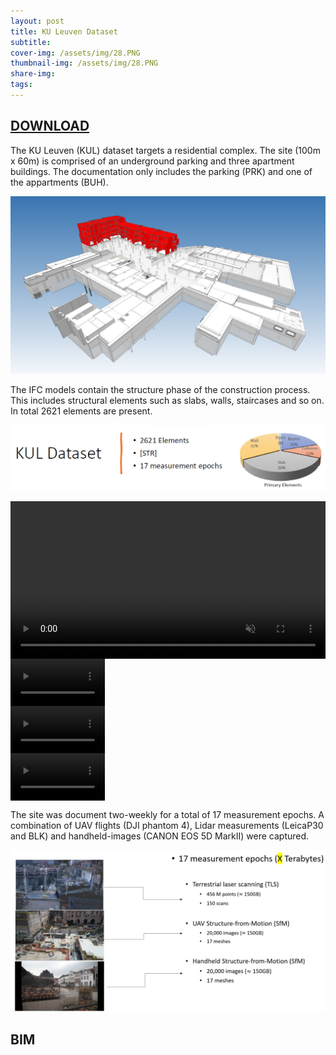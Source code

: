 ```yaml
---
layout: post
title: KU Leuven Dataset
subtitle: 
cover-img: /assets/img/28.PNG
thumbnail-img: /assets/img/28.PNG
share-img: 
tags:
---
```


## [DOWNLOAD](https://surfdrive.surf.nl/files/index.php/s/BCUtjn2hZ06hPt4/authenticate)

The KU Leuven (KUL) dataset targets a residential complex. The site (100m x 60m) is comprised of an underground parking and three apartment buildings. The documentation only includes the parking (PRK) and one of the appartments (BUH).

![site1.PNG](../assets/img/testcase_progress1.PNG)

The IFC models contain the structure phase of the construction process. This includes structural elements such as slabs, walls, staircases and so on. In total 2621 elements are present.

![42.PNG](../assets/img/42.PNG)

<div style="display: flex;">
        <video style="width: 100%;" controls autoplay muted>
            <source src="assets/video/KUL_small.mp4" type="video/mp4">
            Your browser does not support the video tag.
        </video>
</div>

<div style="display: flex;">
        <video style="width: 30%;" controls autoplay muted>
            <source src="assets/video/KUL-TLS-small.mp4" type="video/mp4">
            Your browser does not support the video tag.
        </video>
</div>
<div style="display: flex;">
        <video style="width: 30%;" controls autoplay muted>
            <source src="assets/video/KUL-UAV-small.mp4" type="video/mp4">
            Your browser does not support the video tag.
        </video>
</div>
<div style="display: flex;">
        <video style="width: 30%;" controls autoplay muted>
            <source src="assets/video/KUL-IMG-small.mp4" type="video/mp4">
            Your browser does not support the video tag.
        </video>
</div>

The site was document two-weekly for a total of 17 measurement epochs. A combination of UAV flights (DJI phantom 4), Lidar measurements (LeicaP30 and BLK) and handheld-images (CANON EOS 5D MarkII) were captured.

![40.PNG](../assets/img/40.PNG)

## BIM

<head>
    <title>Autoplay Videos and Images Example</title>
    <style>**
        **.media-container** {
            **display**: flex;
            **justify-content**: space-between;
        }
        **.video**, **.image** {
            **flex**: **1**;
            **max-width**: **30%**; **/* Adjust the width as needed */**
        }
        
         .full-image {
                width : 95%;
                max-width: 760px;
                display: block ;
                margin: 0 auto;
        }

    **</style>

</head>
<body>
    <div class="video-container">
        <div class="video">
            <video controls autoplay>
                <source src="../assets/video/KUL-TLS-small.mp4" type="video/mp4">
                Your browser does not support the video tag.
            </video>
        </div>
        <div class="video">
            <video controls autoplay>
                <source src="../assets/video/KUL-UAV-small.mp4" type="video/mp4">
                Your browser does not support the video tag.
            </video>
        </div>
        <div class="video">
            <video controls autoplay>
                <source src="../assets/video/KUL-IMG-small.mp4" type="video/mp4">
                Your browser does not support the video tag.
            </video>
        </div>
    </div>
</body>

| Class   | Structural Elements |
| :-------- | :-------------------- |
| Beams   | 225                 |
| Columns | 125                 |
| Slabs   | 400                 |
| Walls   | 362                 |
| Stairs  | 5                   |

There are some problems for the recording of the BIM.

![43.PNG](../assets/img/43.PNG)
![44.PNG](../assets/img/44.PNG)

## Close-range sensing Data

Here is an overview of the data that we captured.
![site1.PNG](../assets/img/45.PNG)

This is what the download section looks like
![site1.PNG](../assets/img/47.PNG)

Put a video here that goes through the files:

And here some code to help you parse the data:





